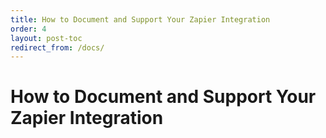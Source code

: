 ```yaml
---
title: How to Document and Support Your Zapier Integration
order: 4
layout: post-toc
redirect_from: /docs/
---
```


# How to Document and Support Your Zapier Integration
